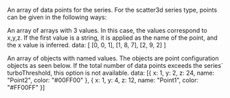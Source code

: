 An array of data points for the series. For the scatter3d series
type, points can be given in the following ways:

An array of arrays with 3 values. In this case, the values correspond
to x,y,z. If the first value is a string, it is applied as the name
of the point, and the x value is inferred.
data: [
    [0, 0, 1],
    [1, 8, 7],
    [2, 9, 2]
]


An array of objects with named values. The objects are point
configuration objects as seen below. If the total number of data
points exceeds the series´ turboThreshold,
this option is not available.
data: [{
    x: 1,
    y: 2,
    z: 24,
    name: &quot;Point2&quot;,
    color: &quot;#00FF00&quot;
}, {
    x: 1,
    y: 4,
    z: 12,
    name: &quot;Point1&quot;,
    color: &quot;#FF00FF&quot;
}]